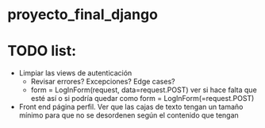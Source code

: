 # proyecto_final_django

# TODO list:
* Limpiar las views de autenticación
    * Revisar errores? Excepciones? Edge cases?
    * form = LogInForm(request, data=request.POST) ver si hace falta que esté así o si podría quedar como form = LogInForm(=request.POST)
* Front end página perfil. Ver que las cajas de texto tengan un tamaño mínimo para que no se desordenen según el contenido que tengan